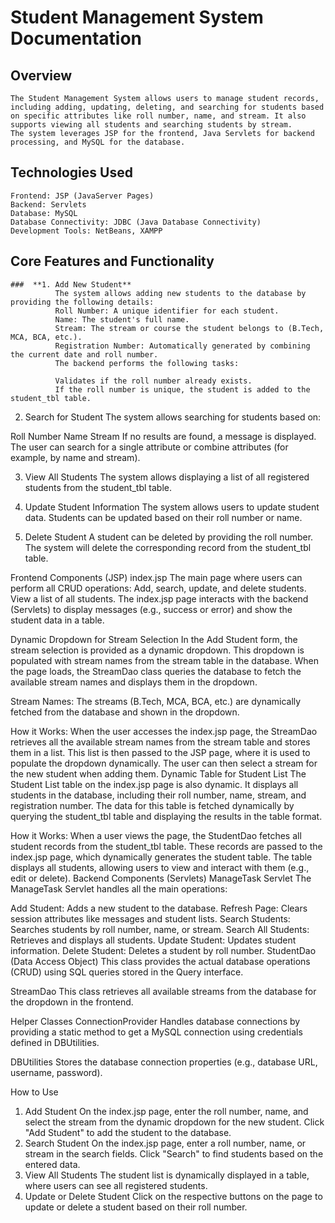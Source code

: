 # **Student Management System Documentation**

## **Overview**
    The Student Management System allows users to manage student records, including adding, updating, deleting, and searching for students based on specific attributes like roll number, name, and stream. It also     supports viewing all students and searching students by stream.
    The system leverages JSP for the frontend, Java Servlets for backend processing, and MySQL for the database.

## **Technologies Used**
    Frontend: JSP (JavaServer Pages)
    Backend: Servlets
    Database: MySQL
    Database Connectivity: JDBC (Java Database Connectivity)
    Development Tools: NetBeans, XAMPP



## **Core Features and Functionality**
    ###  **1. Add New Student**
              The system allows adding new students to the database by providing the following details:
              Roll Number: A unique identifier for each student.
              Name: The student's full name.
              Stream: The stream or course the student belongs to (B.Tech, MCA, BCA, etc.).
              Registration Number: Automatically generated by combining the current date and roll number.
              The backend performs the following tasks:
              
              Validates if the roll number already exists.
              If the roll number is unique, the student is added to the student_tbl table.
2. Search for Student
The system allows searching for students based on:

Roll Number
Name
Stream
If no results are found, a message is displayed. The user can search for a single attribute or combine attributes (for example, by name and stream).

3. View All Students
The system allows displaying a list of all registered students from the student_tbl table.

4. Update Student Information
The system allows users to update student data. Students can be updated based on their roll number or name.

5. Delete Student
A student can be deleted by providing the roll number. The system will delete the corresponding record from the student_tbl table.

Frontend Components (JSP)
index.jsp
The main page where users can perform all CRUD operations:
Add, search, update, and delete students.
View a list of all students.
The index.jsp page interacts with the backend (Servlets) to display messages (e.g., success or error) and show the student data in a table.

Dynamic Dropdown for Stream Selection
In the Add Student form, the stream selection is provided as a dynamic dropdown. This dropdown is populated with stream names from the stream table in the database. When the page loads, the StreamDao class queries the database to fetch the available stream names and displays them in the dropdown.

Stream Names: The streams (B.Tech, MCA, BCA, etc.) are dynamically fetched from the database and shown in the dropdown.

How it Works:
When the user accesses the index.jsp page, the StreamDao retrieves all the available stream names from the stream table and stores them in a list.
This list is then passed to the JSP page, where it is used to populate the dropdown dynamically.
The user can then select a stream for the new student when adding them.
Dynamic Table for Student List
The Student List table on the index.jsp page is also dynamic. It displays all students in the database, including their roll number, name, stream, and registration number. The data for this table is fetched dynamically by querying the student_tbl table and displaying the results in the table format.


How it Works:
When a user views the page, the StudentDao fetches all student records from the student_tbl table.
These records are passed to the index.jsp page, which dynamically generates the student table.
The table displays all students, allowing users to view and interact with them (e.g., edit or delete).
Backend Components (Servlets)
ManageTask Servlet
The ManageTask Servlet handles all the main operations:

Add Student: Adds a new student to the database.
Refresh Page: Clears session attributes like messages and student lists.
Search Students: Searches students by roll number, name, or stream.
Search All Students: Retrieves and displays all students.
Update Student: Updates student information.
Delete Student: Deletes a student by roll number.
StudentDao (Data Access Object)
This class provides the actual database operations (CRUD) using SQL queries stored in the Query interface.

StreamDao
This class retrieves all available streams from the database for the dropdown in the frontend.

Helper Classes
ConnectionProvider
Handles database connections by providing a static method to get a MySQL connection using credentials defined in DBUtilities.

DBUtilities
Stores the database connection properties (e.g., database URL, username, password).

How to Use
1. Add Student
On the index.jsp page, enter the roll number, name, and select the stream from the dynamic dropdown for the new student.
Click "Add Student" to add the student to the database.
2. Search Student
On the index.jsp page, enter a roll number, name, or stream in the search fields.
Click "Search" to find students based on the entered data.
3. View All Students
The student list is dynamically displayed in a table, where users can see all registered students.
4. Update or Delete Student
Click on the respective buttons on the page to update or delete a student based on their roll number.
